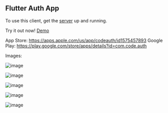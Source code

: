 ## Flutter Auth App

To use this client, get the [server](https://github.com/DenzelCode/nest-auth) up and running.

Try it out now! [Demo](https://nest-auth.ubbly.club/)

App Store: https://apps.apple.com/us/app/codeauth/id1575457893
Google Play: https://play.google.com/store/apps/details?id=com.code.auth

Images:

![image](https://user-images.githubusercontent.com/27902328/124671429-716d4280-de83-11eb-9e9e-8617c5e6e382.png)

![image](https://user-images.githubusercontent.com/27902328/124671457-7df19b00-de83-11eb-817b-bc4e0c35a2af.png)

![image](https://user-images.githubusercontent.com/27902328/124671470-84801280-de83-11eb-93b9-5292f36534ed.png)

![image](https://user-images.githubusercontent.com/27902328/124671502-906bd480-de83-11eb-8262-ee4e983eb84f.png)

![image](https://user-images.githubusercontent.com/27902328/124672247-b80f6c80-de84-11eb-8b10-b44edc9db0b8.png)
